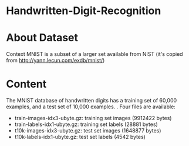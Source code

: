 # Handwritten-Digit-Recognition

# About Dataset
Context
MNIST is a subset of a larger set available from NIST (it's copied from http://yann.lecun.com/exdb/mnist/)

# Content
The MNIST database of handwritten digits has a training set of 60,000 examples, and a test set of 10,000 examples. .
Four files are available:
- train-images-idx3-ubyte.gz: training set images (9912422 bytes)
- train-labels-idx1-ubyte.gz: training set labels (28881 bytes)
- t10k-images-idx3-ubyte.gz: test set images (1648877 bytes)
- t10k-labels-idx1-ubyte.gz: test set labels (4542 bytes)
